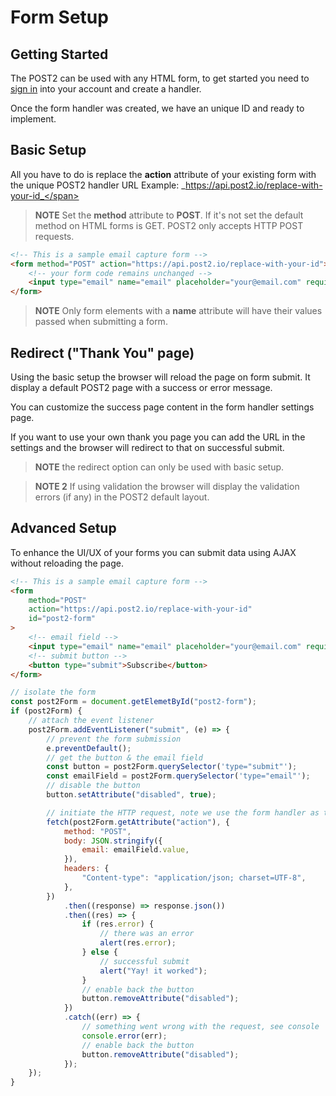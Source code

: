 # Form Setup

## Getting Started

The POST2 can be used with any HTML form, to get started you need to [sign in](https://app.post2.io) into your account and create a handler.

Once the form handler was created, we have an unique ID and ready to implement.

## Basic Setup

All you have to do is replace the **action** attribute of your existing form with the unique POST2 handler URL
Example: <span>_https://api.post2.io/replace-with-your-id_</span>

> **NOTE** Set the **method** attribute to **POST**. If it's not set the default method on HTML forms is GET.
> POST2 only accepts HTTP POST requests.

```html
<!-- This is a sample email capture form -->
<form method="POST" action="https://api.post2.io/replace-with-your-id">
    <!-- your form code remains unchanged -->
    <input type="email" name="email" placeholder="your@email.com" required />
</form>
```

> **NOTE** Only form elements with a **name** attribute will have their values passed when submitting a form.

## Redirect ("Thank You" page)

Using the basic setup the browser will reload the page on form submit. It display a default POST2 page with a success or error message.

You can customize the success page content in the form handler settings page.

If you want to use your own thank you page you can add the URL in the settings and the browser will redirect to that on successful submit.

> **NOTE** the redirect option can only be used with basic setup.

> **NOTE 2** If using validation the browser will display the validation errors (if any) in the POST2 default layout.

## Advanced Setup

To enhance the UI/UX of your forms you can submit data using AJAX without reloading the page.

```html
<!-- This is a sample email capture form -->
<form
    method="POST"
    action="https://api.post2.io/replace-with-your-id"
    id="post2-form"
>
    <!-- email field -->
    <input type="email" name="email" placeholder="your@email.com" required />
    <!-- submit button -->
    <button type="submit">Subscribe</button>
</form>
```

```javascript
// isolate the form
const post2Form = document.getElemetById("post2-form");
if (post2Form) {
    // attach the event listener
    post2Form.addEventListener("submit", (e) => {
        // prevent the form submission
        e.preventDefault();
        // get the button & the email field
        const button = post2Form.querySelector('type="submit"');
        const emailField = post2Form.querySelector('type="email"');
        // disable the button
        button.setAttribute("disabled", true);

        // initiate the HTTP request, note we use the form handler as the endpoint
        fetch(post2Form.getAttribute("action"), {
            method: "POST",
            body: JSON.stringify({
                email: emailField.value,
            }),
            headers: {
                "Content-type": "application/json; charset=UTF-8",
            },
        })
            .then((response) => response.json())
            .then((res) => {
                if (res.error) {
                    // there was an error
                    alert(res.error);
                } else {
                    // successful submit
                    alert("Yay! it worked");
                }
                // enable back the button
                button.removeAttribute("disabled");
            })
            .catch((err) => {
                // something went wrong with the request, see console
                console.error(err);
                // enable back the button
                button.removeAttribute("disabled");
            });
    });
}
```

